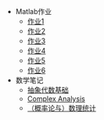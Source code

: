 * Matlab作业
  * [作业1](md草稿/王家乐作业1)
  * [作业2](md草稿/王家乐作业2)
  * [作业3](md草稿/王家乐作业3)
  * [作业4](md草稿/王家乐作业4)
  * [作业5](md草稿/王家乐作业5)
  * [作业6](md草稿/王家乐作业6)
* 数学笔记
  * [抽象代数基础](Algebra.md)
  * [Complex Analysis](Complex%20Analysis.md)
  * [（概率论与）数理统计](概统.md)
